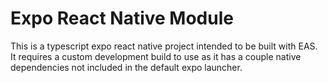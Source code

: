 # Expo React Native Module

This is a typescript expo react native project intended to be built with EAS.
It requires a custom development build to use as it has a couple native dependencies
not included in the default expo launcher.
